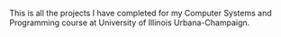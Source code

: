 
 This is all the projects I have completed for my Computer Systems and Programming course at University of Illinois Urbana-Champaign.